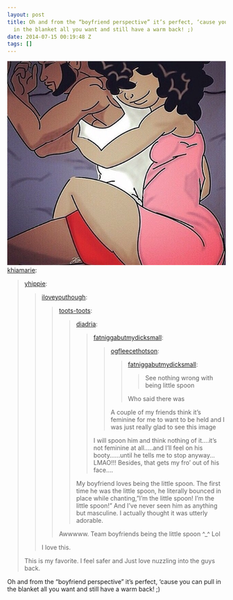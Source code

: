```yaml
---
layout: post
title: Oh and from the “boyfriend perspective” it’s perfect, ‘cause you can pull
  in the blanket all you want and still have a warm back! ;)
date: 2014-07-15 00:19:48 Z
tags: []
---
```

![](/media/2014/07/91795022799.jpg)
[khiamarie](http://khiamarie.tumblr.com/post/91793964443/yhippie-iloveyouthough-toots-toots):

> [yhippie](http://yhippie.tumblr.com/post/91792587294):
> 
> > [iloveyouthough](http://iloveyouthough.tumblr.com/post/90148018402/toots-toots-diadria):
> > 
> > > [toots-toots](http://toots-toots.tumblr.com/post/90129839384/diadria-fatniggabutmydicksmall):
> > > 
> > > > [diadria](http://diadria.tumblr.com/post/90025248866/fatniggabutmydicksmall-ogfleecethotson):
> > > > 
> > > > > [fatniggabutmydicksmall](http://fatniggabutmydicksmall.tumblr.com/post/90021488985/ogfleecethotson-fatniggabutmydicksmall-see):
> > > > > 
> > > > > > [ogfleecethotson](http://ogfleecethotson.tumblr.com/post/90021325640/fatniggabutmydicksmall-see-nothing-wrong-with):
> > > > > > 
> > > > > > > [fatniggabutmydicksmall](http://fatniggabutmydicksmall.tumblr.com/post/90015645860/see-nothing-wrong-with-being-little-spoon):
> > > > > > > 
> > > > > > > > See nothing wrong with being little spoon
> > > > > > > 
> > > > > > > Who said there was
> > > > > > 
> > > > > > A couple of my friends think it’s feminine for me to want to be held and I was just really glad to see this image
> > > > > 
> > > > >   
> > > > > I will spoon him and think nothing of it….it’s not feminine at all…..and I’ll feel on his booty……until he tells me to stop anyway…LMAO!!! Besides, that gets my fro’ out of his face….
> > > > 
> > > > My boyfriend loves being the little spoon. The first time he was the little spoon, he literally bounced in place while chanting,”I’m the little spoon! I’m the little spoon!” And I’ve never seen him as anything but masculine. I actually thought it was utterly adorable. 
> > > 
> > > Awwwww. Team boyfriends being the little spoon ^\_^ Lol
> > 
> > I love this.
> 
> This is my favorite. I feel safer and Just love nuzzling into the guys back.

Oh and from the “boyfriend perspective” it’s perfect, ‘cause you can pull in the blanket all you want and still have a warm back! ;)
